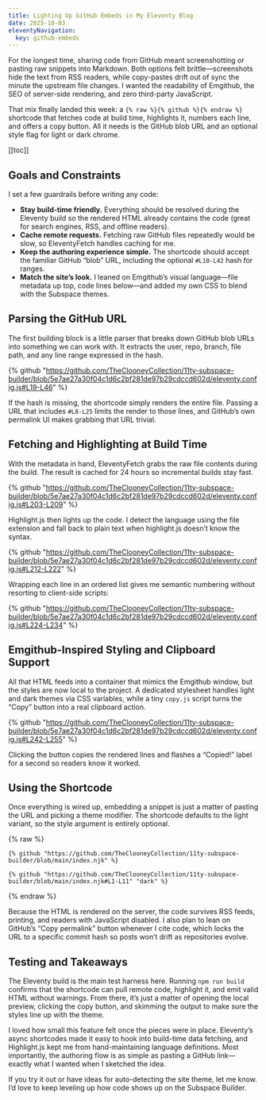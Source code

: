 ```yaml
---
title: Lighting Up GitHub Embeds in My Eleventy Blog
date: 2025-10-03
eleventyNavigation:
  key: github-embeds
---
```


For the longest time, sharing code from GitHub meant screenshotting or pasting raw
snippets into Markdown. Both options felt brittle—screenshots hide the text from RSS readers, while copy-pastes drift out of sync the minute the upstream file changes. I wanted the readability of Emgithub, the SEO of server-side rendering, and zero third-party JavaScript.

That mix finally landed this week: a `{% raw %}{% github %}{% endraw %}` shortcode that fetches code at build time, highlights it, numbers each line, and offers a copy button. All it needs is the GitHub blob URL and an optional style flag for light or dark chrome.

[[toc]]

## Goals and Constraints

I set a few guardrails before writing any code:

- **Stay build-time friendly.** Everything should be resolved during the Eleventy
  build so the rendered HTML already contains the code (great for search engines,
  RSS, and offline readers).
- **Cache remote requests.** Fetching raw GitHub files repeatedly would be slow, so
  EleventyFetch handles caching for me.
- **Keep the authoring experience simple.** The shortcode should accept the familiar
  GitHub “blob” URL, including the optional `#L10-L42` hash for ranges.
- **Match the site’s look.** I leaned on Emgithub’s visual language—file metadata
  up top, code lines below—and added my own CSS to blend with the Subspace themes.

## Parsing the GitHub URL

The first building block is a little parser that breaks down GitHub blob URLs into
something we can work with. It extracts the user, repo, branch, file path, and any
line range expressed in the hash.

{% github "https://github.com/TheClooneyCollection/11ty-subspace-builder/blob/5e7ae27a30f04c1d6c2bf281de97b29cdccd602d/eleventy.config.js#L19-L46" %}

If the hash is missing, the shortcode simply renders the entire file. Passing a URL
that includes `#L8-L25` limits the render to those lines, and GitHub’s own permalink
UI makes grabbing that URL trivial.

## Fetching and Highlighting at Build Time

With the metadata in hand, EleventyFetch grabs the raw file contents during the build.
The result is cached for 24 hours so incremental builds stay fast.

{% github "https://github.com/TheClooneyCollection/11ty-subspace-builder/blob/5e7ae27a30f04c1d6c2bf281de97b29cdccd602d/eleventy.config.js#L203-L209" %}

Highlight.js then lights up the code. I detect the language using the file extension
and fall back to plain text when highlight.js doesn’t know the syntax.

{% github "https://github.com/TheClooneyCollection/11ty-subspace-builder/blob/5e7ae27a30f04c1d6c2bf281de97b29cdccd602d/eleventy.config.js#L212-L222" %}

Wrapping each line in an ordered list gives me semantic numbering without resorting to
client-side scripts:

{% github "https://github.com/TheClooneyCollection/11ty-subspace-builder/blob/5e7ae27a30f04c1d6c2bf281de97b29cdccd602d/eleventy.config.js#L224-L234" %}

## Emgithub-Inspired Styling and Clipboard Support

All that HTML feeds into a container that mimics the Emgithub window, but the styles
are now local to the project. A dedicated stylesheet handles light and dark themes via
CSS variables, while a tiny `copy.js` script turns the “Copy” button into a real
clipboard action.

{% github "https://github.com/TheClooneyCollection/11ty-subspace-builder/blob/5e7ae27a30f04c1d6c2bf281de97b29cdccd602d/eleventy.config.js#L242-L255" %}

Clicking the button copies the rendered lines and flashes a “Copied!” label for a
second so readers know it worked.

## Using the Shortcode

Once everything is wired up, embedding a snippet is just a matter of pasting the URL
and picking a theme modifier. The shortcode defaults to the light variant, so the
style argument is entirely optional.

{% raw %}

```njk
{% github "https://github.com/TheClooneyCollection/11ty-subspace-builder/blob/main/index.njk" %}

{% github "https://github.com/TheClooneyCollection/11ty-subspace-builder/blob/main/index.njk#L1-L11" "dark" %}
```

{% endraw %}

Because the HTML is rendered on the server, the code survives RSS feeds, printing, and
readers with JavaScript disabled. I also plan to lean on GitHub’s “Copy permalink”
button whenever I cite code, which locks the URL to a specific commit hash so posts
won’t drift as repositories evolve.

## Testing and Takeaways

The Eleventy build is the main test harness here. Running `npm run build` confirms
that the shortcode can pull remote code, highlight it, and emit valid HTML without
warnings. From there, it’s just a matter of opening the local preview, clicking the
copy button, and skimming the output to make sure the styles line up with the theme.

I loved how small this feature felt once the pieces were in place. Eleventy’s async
shortcodes made it easy to hook into build-time data fetching, and Highlight.js kept
me from hand-maintaining language definitions. Most importantly, the authoring flow is
as simple as pasting a GitHub link—exactly what I wanted when I sketched the idea.

If you try it out or have ideas for auto-detecting the site theme, let me know. I’d
love to keep leveling up how code shows up on the Subspace Builder.
